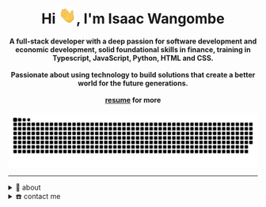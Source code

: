 <div align="center">
<h1 align="center">Hi <img width="35" src="https://github.com/1999AZZAR/1999AZZAR/blob/main/resources/img/waving.gif">, I'm Isaac Wangombe</h1>
<h4 align="center">A full-stack developer with a deep passion for software development and economic development, solid foundational skills in finance, training in Typescript, JavaScript, Python, HTML and CSS.
<br>
<br>
Passionate about using technology to build solutions that create a better world for the future generations. <br><br><a href="https://drive.google.com/file/d/19ds8dHDy86_kRA16HXh7j-pmxvhhG-LE/view" target="_blank">resume</a> for more</h4>

</div>

<div align="center">
  <a href="https://1999azzar.github.io/1999AZZAR/">
  <img  src="https://github.com/1999AZZAR/1999AZZAR/blob/main/resources/img/grid-snake.svg"
       alt="snake" /></a>
</div>

---

<details>
  <summary>🧮 about</summary>
<div>
<samp>
<h2 align="center">About Me</h2>
  <ul>
<li>:muscle: <b>Core Languages</b>: Python, Javascript, Typescript.</li>
<li>:mechanical_arm: <b>Main Frameworks</b>: Django, Angular & React.</li>
<li>:round_pushpin: <b>Check out my portfolio</b>: <a href="https://isaacwangombe.github.io/isaac-wangombe-portfolio/">Problem-Solving</a>, ⭐️ rate the projects and leave comments if you like them 🤩.</li>
<li>🤔 <b>I’m currently open for</b>: A new job opportunity, <a href="https://drive.google.com/file/d/19ds8dHDy86_kRA16HXh7j-pmxvhhG-LE/view">LINK TO MY RESUME</a>.</li>
<li>📫 <b>How to reach me</b>: Catch and follow me from the below links :point_down:, in addition to follow me here.</li>
<li>😄 <b>Fun fact</b>: Codeing(💻), Traveling(🌍), and Photography(📷).</li>
        </ul>
 </samp>
</div>
</details>

<details>
  <summary>☎️ contact me</summary>
<div>
  <samp>
    <h2 align="center">you can reach me by:</h2>
    <p align="center">
      <br/>
      <a href="https://www.linkedin.com/in/isaacwangombe/" target="blank"><img align="center"
         src="https://img.shields.io/badge/linkedin-%231DA1F2.svg?style=for-the-badge&logo=linkedin&logoColor=white"
         alt="azzar" height="30"/></a>
      <a href="mailto:isaacwangombe5.@gmail.com" target="blank"><img align="center"
         src="https://img.shields.io/badge/gmail-EA4335.svg?style=for-the-badge&logo=gmail&logoColor=white"
         alt="azzar" height="30"/></a>
    </p>
  <p align="center">
      <a href="https://wa.me/+245706551542" target="blank"><img align="center"
         src="https://img.shields.io/badge/whatsapp-4B7F1.svg?style=for-the-badge&logo=whatsapp&logoColor=white"
         alt="azzar" height="30"/></a>
      <br>
    </p>
  </samp>
</div>
</details>

